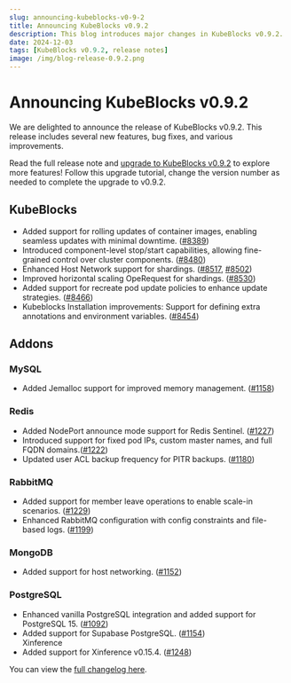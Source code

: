```yaml
---
slug: announcing-kubeblocks-v0-9-2
title: Announcing KubeBlocks v0.9.2
description: This blog introduces major changes in KubeBlocks v0.9.2.
date: 2024-12-03
tags: [KubeBlocks v0.9.2, release notes]
image: /img/blog-release-0.9.2.png
---
```


# Announcing KubeBlocks v0.9.2

We are delighted to announce the release of KubeBlocks v0.9.2. This release includes several new features, bug fixes, and various improvements.

Read the full release note and [upgrade to KubeBlocks v0.9.2](https://kubeblocks.io/docs/release-0.9/user_docs/upgrade-kubeblocks/upgrade-to-latest-version) to explore more features! Follow this upgrade tutorial, change the version number as needed to complete the upgrade to v0.9.2.

## KubeBlocks

- Added support for rolling updates of container images, enabling seamless updates with minimal downtime. ([#8389](https://github.com/apecloud/kubeblocks/pull/8389))  
- Introduced component-level stop/start capabilities, allowing fine-grained control over cluster components. ([#8480](https://github.com/apecloud/kubeblocks/pull/8480))  
- Enhanced  Host Network support for shardings. ([#8517](https://github.com/apecloud/kubeblocks/pull/8517), [#8502](https://github.com/apecloud/kubeblocks/pull/8502))  
- Improved horizontal scaling OpeRequest for shardings. ([#8530](https://github.com/apecloud/kubeblocks/pull/8530))  
- Added support for recreate pod update policies to enhance update strategies. ([#8466](https://github.com/apecloud/kubeblocks/pull/8466))  
- Kubeblocks Installation improvements: Support for defining extra annotations and environment variables. ([#8454](https://github.com/apecloud/kubeblocks/pull/8454))

## Addons

### MySQL

- Added Jemalloc support for improved memory management. ([#1158](https://github.com/apecloud/kubeblocks-addons/pull/1158))

### Redis

- Added NodePort announce mode support for Redis Sentinel. ([#1227](https://github.com/apecloud/kubeblocks-addons/pull/1227))
- Introduced support for fixed pod IPs, custom master names, and full FQDN domains.([#1222](https://github.com/apecloud/kubeblocks-addons/pull/1222))  
- Updated user ACL backup frequency for PITR backups. ([#1180](https://github.com/apecloud/kubeblocks-addons/pull/1180))  

### RabbitMQ

- Added support for member leave operations to enable scale-in scenarios.  ([#1229](https://github.com/apecloud/kubeblocks-addons/pull/1229))  
- Enhanced RabbitMQ configuration with config constraints and file-based logs. ([#1199](https://github.com/apecloud/kubeblocks-addons/pull/1199))  

### MongoDB

- Added support for host networking. ([#1152](https://github.com/apecloud/kubeblocks-addons/pull/1152))  

### PostgreSQL

- Enhanced vanilla PostgreSQL integration and added support for PostgreSQL 15. ([#1092](https://github.com/apecloud/kubeblocks-addons/pull/1092))  
- Added support for Supabase PostgreSQL. ([#1154](https://github.com/apecloud/kubeblocks-addons/pull/1154))  
Xinference
- Added support for Xinference v0.15.4. ([#1248](https://github.com/apecloud/kubeblocks-addons/pull/1248))

You can view the [full changelog here](https://github.com/apecloud/kubeblocks/compare/v0.9.1...v0.9.2).